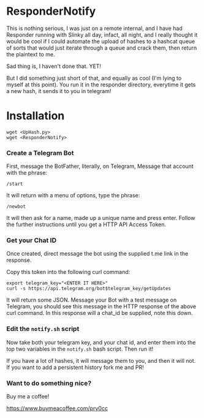 # ResponderNotify
This is nothing serious, I was just on a remote internal, and I have had Responder running with Slinky all day, infact, all night, and I really thought it would be cool if I could automate the upload of hashes to a hashcat queue of sorts that would just iterate through a queue and crack them, then return the plaintext to me.

Sad thing is, I haven't done that. YET!

But I did something just short of that, and equally as cool (I'm lying to myself at this point). You run it in the responder directory, everytime it gets a new hash, it sends it to you in telegram!

# Installation
```
wget <UpHash.py>
wget <ResponderNotify>
```

### Create a Telegram Bot
First, message the BotFather, literally, on Telegram, Message that account with the phrase:
```
/start
```

It will return with a menu of options, type the phrase:

```
/newbot
```

It will then ask for a name, made up a unique name and press enter. Follow the further instructions until you get a HTTP API Access Token. 

### Get your Chat ID
Once created, direct message the bot using the supplied t.me link in the response.

Copy this token into the following curl command:

```
export telegram_key="<ENTER IT HERE>"
curl -s https://api.telegram.org/bot$telegram_key/getUpdates
```

It will return some JSON. Message your Bot with a test message on Telegram, you should see this message in the HTTP response of the above curl command. In this response will a chat_id be supplied, note this down.

### Edit the `notify.sh` script
Now take both your telegram key, and your chat id, and enter them into the top two variables in the `notify.sh` bash script. Then run it!

If you have a lot of hashes, it will message them to you, and then it will not. If you want to add a persistent history fork me and PR!


### Want to do something nice?
Buy me a coffee!

https://www.buymeacoffee.com/pry0cc
